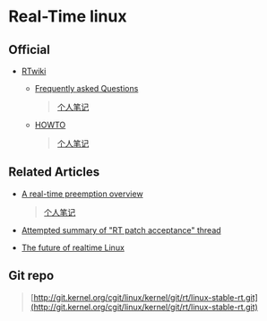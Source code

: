 Real-Time linux
===============

## Official

+ [RTwiki](https://rt.wiki.kernel.org/index.php/Main_page)

	+ [Frequently asked Questions](https://rt.wiki.kernel.org/index.php/Frequently_Asked_Questions)

		> [个人笔记](./QA.md)

	+ [HOWTO](https://rt.wiki.kernel.org/index.php/RT_PREEMPT_HOWTO)

		> [个人笔记](./HOWTO.md)

## Related Articles

+ [A real-time preemption overview](http://lwn.net/Articles/146861/)

	> [个人笔记](./a-realtime-preemption-overview.md)

+ [Attempted summary of "RT patch acceptance" thread](http://lwn.net/Articles/143323/)

+ [The future of realtime Linux](http://lwn.net/Articles/572740/)

## Git repo

> [http://git.kernel.org/cgit/linux/kernel/git/rt/linux-stable-rt.git](http://git.kernel.org/cgit/linux/kernel/git/rt/linux-stable-rt.git)

